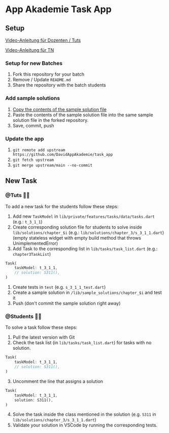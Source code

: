 # App Akademie Task App

## Setup

[Video-Anleitung für Dozenten / Tuts](https://www.youtube.com/watch?v=lqVHxKlN0zA)

[Video-Anleitung für TN](https://www.youtube.com/watch?v=VHsAfd0oumM)

### Setup for new Batches

1. Fork this repository for your batch
2. Remove / Update `README.md`
3. Share the repository with the batch students

### Add sample solutions

1. [Copy the contents of the sample solution file](https://github.dev/DavidAppAkademie/task_app_sample_solutions)
2. Paste the contents of the sample solution file into the same sample solution file in the forked repository.
3. Save, commit, push

### Update the app

1. `git remote add upstream https://github.com/DavidAppAkademie/task_app`
2. `git fetch upstream`
3. `git merge upstream/main --no-commit`

## New Task

### @Tuts 🧑‍🏫

To add a new task for the students follow these steps:

1. Add new `TaskModel` in `lib/private/features/tasks/data/tasks.dart` (e.g.: `t_3_1_1`)
2. Create corresponding solution file for students to solve inside `lib/solutions/chapter_$i` (e.g.: `lib/solutions/chapter_3/s_3_1_1.dart`)
   (empty stateless widget with empty build method that throws UnimplementedError)
4. Add Task to the corresponding list in `lib/tasks/task_list.dart` (e.g.: `chapter3TaskList`)
```dart
Task(
    taskModel: t_3_1_1,
    // solution: S311(),
)
```
1. Create tests in `test` (e.g. `s_3_1_1_test.dart`)
2. Create a sample solution in `/lib/sample_solutions/chapter_$i` and test it
3. Push (don't commit the sample solution right away)

### @Students 🧑‍🎓

To solve a task follow these steps:

1. Pull the latest version with Git
2. Check the task list (in `lib/tasks/task_list.dart`) for tasks with no solution.
```dart
Task(
    taskModel: t_3_1_1,
    // solution: S311(),
)
```

3. Uncomment the line that assigns a solution
```dart
Task(
    taskModel: t_3_1_1,
    solution: S311(),
)
```

4. Solve the task inside the class mentioned in the solution (e.g. `S311` in `lib/solutions/chapter_3/s_3_1_1.dart`)
5. Validate your solution in VSCode by running the corresponding tests.